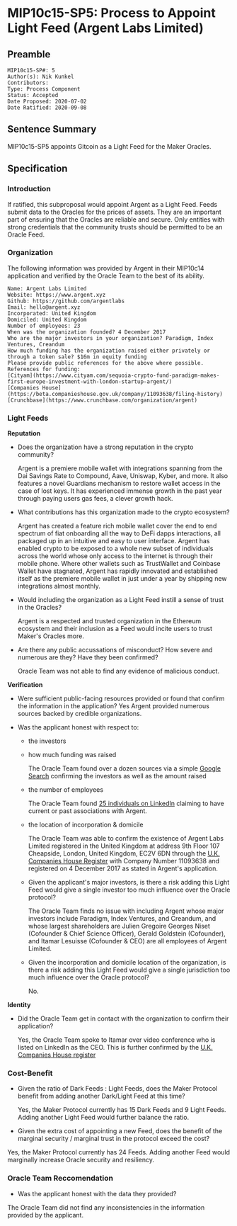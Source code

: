 # MIP10c15-SP5: Process to Appoint Light Feed (Argent Labs Limited)

## Preamble
```
MIP10c15-SP#: 5
Author(s): Nik Kunkel
Contributors:
Type: Process Component
Status: Accepted
Date Proposed: 2020-07-02
Date Ratified: 2020-09-08
```

## Sentence Summary
MIP10c15-SP5 appoints Gitcoin as a Light Feed for the Maker Oracles.

## Specification

### Introduction

If ratified, this subproposal would appoint Argent as a Light Feed. Feeds submit data to the Oracles for the prices of assets. They are an important part of ensuring that the Oracles are reliable and secure. Only entities with strong credentials that the community trusts should be permitted to be an Oracle Feed.

### Organization

The following information was provided by Argent in their MIP10c14 application and verified by the Oracle Team to the best of its ability.

```
Name: Argent Labs Limited
Website: https://www.argent.xyz
Github: https://github.com/argentlabs
Email: hello@argent.xyz
Incorporated: United Kingdom
Domiciled: United Kingdom
Number of employees: 23
When was the organization founded? 4 December 2017
Who are the major investors in your organization? Paradigm, Index Ventures, Creandum
How much funding has the organization raised either privately or through a token sale? $16m in equity funding
Please provide public references for the above where possible. References for funding:
[Cityam](https://www.cityam.com/sequoia-crypto-fund-paradigm-makes-first-europe-investment-with-london-startup-argent/)
[Companies House](https://beta.companieshouse.gov.uk/company/11093638/filing-history)
[Crunchbase](https://www.crunchbase.com/organization/argent)
```

### Light Feeds
**Reputation**
- Does the organization have a strong reputation in the crypto community?

   Argent is a premiere mobile wallet with integrations spanning from the Dai Savings Rate to Compound, Aave, Uniswap, Kyber, and more. It also features a novel Guardians mechanism to restore wallet access in the case of lost keys. It has experienced immense growth in the past year through paying users gas fees, a clever growth hack.

- What contributions has this organization made to the crypto ecosystem?

   Argent has created a feature rich mobile wallet cover the end to end spectrum of fiat onboarding all the way to DeFi dapps interactions, all packaged up in an intuitive and easy to user interface. Argent has enabled crypto to be exposed to a whole new subset of individuals across the world whose only access to the internet is through their mobile phone. Where other wallets such as TrustWallet and Coinbase Wallet have stagnated, Argent has rapidly innovated and established itself as the premiere mobile wallet in just under a year by shipping new integrations almost monthly.

- Would including the organization as a Light Feed instill a sense of trust in the Oracles?

   Argent is a respected and trusted organization in the Ethereum ecosystem and their inclusion as a Feed would incite users to trust Maker's Oracles more. 

- Are there any public accussations of misconduct? How severe and numerous are they? Have they been confirmed?

    Oracle Team was not able to find any evidence of malicious conduct.

**Verification** 
- Were sufficient public-facing resources provided or found that confirm the information in the application?
Yes Argent provided numerous sources backed by credible organizations.

- Was the applicant honest with respect to:
   - the investors  
	- how much funding was raised

         The Oracle Team found over a dozen sources via a simple [Google Search](https://www.google.com/search?q=argent+series+A&oq=argent+series+A&aqs=chrome..69i57.6186j1j4&sourceid=chrome&ie=UTF-8) confirming the investors as well as the amount raised
	- the number of employees

         The Oracle Team found [25 individuals on LinkedIn](https://www.linkedin.com/search/results/people/?facetCurrentCompany=%5B%2211414677%22%5D) claiming to have current or past associations with Argent. 
	- the location of incorporation & domicile
       
      The Oracle Team was able to confirm the existence of Argent Labs Limited registered in the United Kingdom at address 9th Floor 107 Cheapside, London, United Kingdom, EC2V 6DN through the [U.K. Companies House Register](https://beta.companieshouse.gov.uk/company/11093638) with Company Number 11093638 and registered on 4 December 2017 as stated in Argent's application.

   - Given the applicant's major investors, is there a risk adding this Light Feed would give a single investor too much influence over the Oracle protocol?

      The Oracle Team finds no issue with including Argent whose major investors include Paradigm, Index Ventures, and Creandum, and whose largest shareholders are Julien Gregoire Georges Niset (Cofounder & Chief Science Officer), Gerald Goldstein (Cofounder), and Itamar Lesuisse (Cofounder & CEO) are all employees of Argent Limited. 

   - Given the incorporation and domicile location of the organization, is there a risk adding this Light Feed would give a single jurisdiction too much influence over the Oracle protocol?

      No.

**Identity**
- Did the Oracle Team get in contact with the organization to confirm their application?

   Yes, the Oracle Team spoke to Itamar over video conference who is listed on LinkedIn as the CEO. This is further confirmed by the [U.K. Companies House register](https://beta.companieshouse.gov.uk/company/11093638/officers) 

### Cost-Benefit
- Given the ratio of Dark Feeds : Light Feeds, does the Maker Protocol benefit from adding another Dark/Light Feed at this time?

   Yes, the Maker Protocol currently has 15 Dark Feeds and 9 Light Feeds. Adding another Light Feed would further balance the ratio.

- Given the extra cost of appointing a new Feed, does the benefit of the marginal security / marginal trust in the protocol exceed the cost?

Yes, the Maker Protocol currently has 24 Feeds. Adding another Feed would marginally increase Oracle security and resiliency.

### Oracle Team Reccomendation
- Was the applicant honest with the data they provided?

The Oracle Team did not find any inconsistencies in the information provided by the applicant.